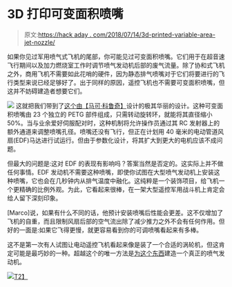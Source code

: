 # 3D 打印可变面积喷嘴

> 原文:[https://hack aday . com/2018/07/14/3d-printed-variable-area-jet-nozzle/](https://hackaday.com/2018/07/14/3d-printed-variable-area-jet-nozzle/)

如果你见过军用喷气式飞机的尾部，你可能见过可变面积喷嘴。它们用于在超音速飞行期间以及加力燃烧室工作时调节喷气发动机后部的废气流量。除了协和式飞机之外，商用飞机不需要如此花哨的硬件，因为静态排气喷嘴对于它们将要进行的飞行类型来说已经足够好了。出于同样的原因，遥控飞机也不需要可变面积喷嘴，但这并不妨碍建造者想要它们。

[![](../Images/ac5c049ffa04d0149905c55085c1354f.png)](https://hackaday.com/wp-content/uploads/2018/07/jetnozzle_detail.jpg) 这就把我们带到了[这个由【马可·科鲁奇】](https://www.thingiverse.com/thing:2991269)设计的极其华丽的设计。这种可变面积喷嘴由 23 个独立的 PETG 部件组成，只需转动旋转环，就能将其直径缩小 50%。当与业余爱好伺服配对时，这种机制将允许操作员通过其 RC 发射器上的额外通道来调整喷嘴孔径。喷嘴还没有飞行，但正在计划用 40 毫米的电动管道风扇(EDF)马达进行试运行。但由于参数化设计，将其扩大到更大的电机应该不成问题。

但最大的问题是:这对 EDF 的表现有影响吗？答案当然是否定的。这实际上并不做任何事情。EDF 发动机不需要这种喷嘴，即使你试图在大型喷气发动机上安装这种喷嘴，它也会在几秒钟内从排气温度中融化。这纯粹是一个装饰项目，给飞机一个更精确的比例外观。为此，它看起来很棒，在一架大型遥控军用战斗机上肯定会给人留下深刻印象。

[Marco]说，如果有什么不同的话，他预计安装喷嘴后性能会更差。这不仅增加了飞机的自重，而且限制风扇后部的空气流出除了减少推力之外不会有任何作用。但好的一面是:如果它飞得更慢，就更容易看到你的可调喷嘴看起来有多棒。

这不是第一次有人试图让电动遥控飞机看起来像是装了一个合适的涡轮机，但这肯定可能是最巧妙的一种。超越这个的唯一方法是[为这个东西](https://hackaday.com/2017/11/16/your-drone-is-cool-but-its-no-jet-fighter/)建造一个真正的喷气发动机。

[![](../Images/1d978ecfd53264568f0cdb2a7e22f9b3.png)T2】](https://hackaday.com/wp-content/uploads/2018/07/jetnozzle_anim.gif)